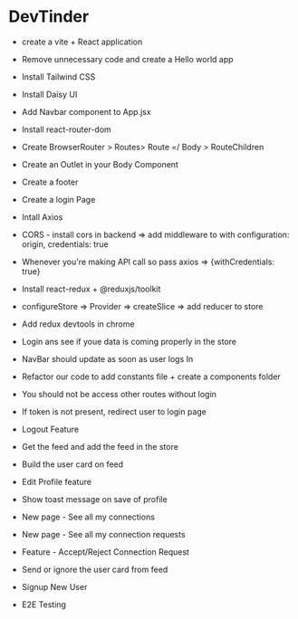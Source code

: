 # DevTinder

- create a vite + React application
- Remove unnecessary code and create a Hello world app
- Install Tailwind CSS
- Install Daisy UI
- Add Navbar component to App.jsx
- Install react-router-dom
- Create BrowserRouter > Routes> Route =/ Body > RouteChildren
- Create an Outlet in your Body Component
- Create a footer 

- Create a login Page
- Intall Axios
- CORS - install cors in backend => add middleware to with configuration: origin, credentials: true 
- Whenever you're making API call so pass axios => {withCredentials: true}
- Install react-redux + @reduxjs/toolkit 
- configureStore => Provider => createSlice => add reducer to store
- Add redux devtools in chrome
- Login ans see if youe data is coming properly in the store
- NavBar should update as soon as user logs In 
- Refactor our code to add constants file + create a components folder

- You should not be access other routes without login
- If token is not present, redirect user to login page
- Logout Feature
- Get the feed and add the feed in the store
- Build the user card on feed
- Edit Profile feature
- Show toast message on save of profile

- New page - See all my connections
- New page - See all my connection requests
- Feature - Accept/Reject Connection Request

- Send or ignore the user card from feed
- Signup New User
- E2E Testing